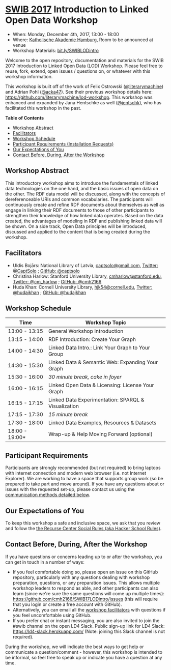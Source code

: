 # [SWIB 2017](https://www.swib.org/swib17) Introduction to Linked Open Data Workshop
* When: Monday, December 4th, 2017, 13:00 - 18:00
* Where: [Katholische Akademie Hamburg](http://www.openstreetmap.org/?mlat=53.54888&mlon=9.98280#map=17/53.54888/9.98280), Room to be announced at venue
* Workshop Materials: [bit.ly/SWIBLODintro](https://bit.ly/SWIBLODintro)

Welcome to the open repository, documentation and materials for the SWIB 2017 Introduction to Linked Open Data (LOD) Workshop. Please feel free to reuse, fork, extend, open issues / questions on, or whatever with this workshop information.

This workshop is built off of the work of Felix Ostrowski ([@literarymachine](https://github.com/literarymachine)) and Adrian Pohl ([@acka47](https://github.com/acka47)). See their previous workshop details here: https://github.com/literarymachine/lod-workshop. This workshop was enhanced and expanded by Jana Hentschke as well ([@jentschk](https://twitter.com/jentschk)), who has facilitated this workshop in the past.

**Table of Contents**

- [Workshop Abstract](#workshop-abstract)
- [Facilitators](#facilitators)
- [Workshop Schedule](#workshop-schedule)
- [Participant Requirements (Installation Requests)](#participant-requirements)
- [Our Expectations of You](#our-expectations-of-you)
- [Contact Before, During, After the Workshop](#contact-before-during-after-the-workshop)

## Workshop Abstract

This introductory workshop aims to introduce the fundamentals of linked data technologies on the one hand, and the basic issues of open data on the other. The RDF data model will be discussed, along with the concepts of dereferenceable URIs and common vocabularies. The participants will continuously create and refine RDF documents about themselves as well as engage in linking their RDF documents to those of other participants to strengthen their knowledge of how linked data operates. Based on the data created, the advantages of modeling in RDF and publishing linked data will be shown. On a side track, Open Data principles will be introduced, discussed and applied to the content that is being created during the workshop.

## Facilitators

- Uldis Bojārs: National Library of Latvia, captsolo@gmail.com, [Twitter: @CaptSolo](https://twitter.com/CaptSolo) ; [GitHub: @captsolo](https://github.com/captsolo)
- Christina Harlow: Stanford University Library, cmharlow@stanford.edu, [Twitter: @cm_harlow](https://twitter.com/cm_harlow) ; [GitHub: @cmh2166](https://github.com/cmh2166)
- Huda Khan: Cornell University Library, hjk54@cornell.edu, [Twitter: @hudajkhan](https://twitter.com/hudajkhan) ; [GitHub: @hudajkhan](https://github.com/hudajkhan)

## Workshop Schedule

| Time           | Workshop Topic                                      |
| -------------- | --------------------------------------------------- |
| 13:00 - 13:15  | General Workshop Introduction                       |
| 13:15 - 14:00  | RDF Introduction: Create Your Graph                 |
| 14:00 - 14:30  | Linked Data Intro.: Link Your Graph to Your Group   |
| 14:30 - 15:30  | Linked Data & Semantic Web: Expanding Your Graph    |
| 15:30 - 16:00  | *30 minute break, cake in foyer*                    |
| 16:00 - 16:15  | Linked Open Data & Licensing: License Your Graph    |
| 16:15 - 17:15  | Linked Data Experimentation: SPARQL & Visualization |
| 17:15 - 17:30  | *15 minute break*                                   |
| 17:30 - 18:00  | Linked Data Examples, Resources & Datasets          |
| 18:00 - 19:00* | Wrap-up & Help Moving Forward (optional)            |

## Participant Requirements

Participants are strongly recommended (but not required) to bring laptops with internet connection and modern web browser (i.e. not Internet Explorer). We are working to have a space that supports group work (so be prepared to take part and move around).  If you have any questions about or issues with the requested set-up, please contact us using the [communication methods detailed below](#contact-before-during-after-the-workshop).

## Our Expectations of You

To keep this workshop a safe and inclusive space, we ask that you review and follow the [the Recurse Center Social Rules (aka Hacker School Rules)](https://www.recurse.com/manual#sub-sec-social-rules).

## Contact Before, During, After the Workshop

If you have questions or concerns leading up to or after the workshop, you can get in touch in a number of ways:

- If you feel comfortable doing so, please open an issue on this GitHub repository, particularly with any questions dealing with workshop preparation, questions, or any preparation issues. This allows multiple workshop leaders to respond as able, and other participants can also learn (since we're sure the same questions will come up multiple times): https://github.com/cmh2166/SWIB17LODintro/issues (this will require that you login or create a free account with GitHub).
- Alternatively, you can email all the [workshop facilitators](#facilitators) with questions if you feel uncomfortable using GitHub.
- If you prefer chat or instant messaging, you are also invited to join the #swib channel on the open LD4 Slack. Public sign-up link for LD4 Slack: https://ld4-slack.herokuapp.com/ (Note: joining this Slack channel is not required).

During the workshop, we will indicate the best ways to get help or communicate a question/comment - however, this workshop is intended to be informal, so feel free to speak up or indicate you have a question at any time.
